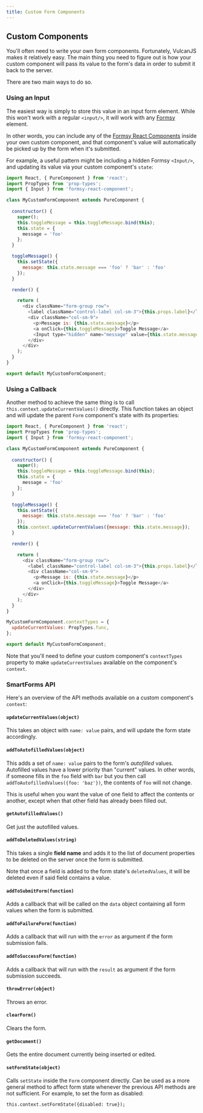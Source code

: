 ```yaml
---
title: Custom Form Components
---
```


## Custom Components

You'll often need to write your own form components. Fortunately, VulcanJS makes it relatively easy. The main thing you need to figure out is how your custom component will pass its value to the form's data in order to submit it back to the server. 

There are two main ways to do so.

### Using an Input

The easiest way is simply to store this value in an input form element. While this won't work with a regular `<input/>`, it will work with any [Formsy](https://github.com/christianalfoni/formsy-react) element.

In other words, you can include any of the [Formsy React Components](https://github.com/twisty/formsy-react-components) inside your own custom component, and that component's value will automatically be picked up by the form when it's submitted. 

For example, a useful pattern might be including a hidden Formsy `<Input/>`, and updating its value via your custom component's `state`:

```js
import React, { PureComponent } from 'react';
import PropTypes from 'prop-types';
import { Input } from 'formsy-react-component';

class MyCustomFormComponent extends PureComponent {
  
  constructor() {
    super();
    this.toggleMessage = this.toggleMessage.bind(this);
    this.state = {
      message = 'foo'
    };
  }

  toggleMessage() {
    this.setState({
      message: this.state.message === 'foo' ? 'bar' : 'foo'
    });
  }

  render() {

    return (
      <div className="form-group row">
        <label className="control-label col-sm-3">{this.props.label}</label>
        <div className="col-sm-9">
          <p>Message is: {this.state.message}</p>
          <a onClick={this.toggleMessage}>Toggle Message</a>
          <Input type="hidden" name="message" value={this.state.message}/>
        </div>
      </div>
    );
  }
}

export default MyCustomFormComponent;
```

### Using a Callback

Another method to achieve the same thing is to call `this.context.updateCurrentValues()` directly. This function takes an object and will update the parent `Form` component's state with its properties:

```js
import React, { PureComponent } from 'react';
import PropTypes from 'prop-types';
import { Input } from 'formsy-react-component';

class MyCustomFormComponent extends PureComponent {
  
  constructor() {
    super();
    this.toggleMessage = this.toggleMessage.bind(this);
    this.state = {
      message = 'foo'
    };
  }

  toggleMessage() {
    this.setState({
      message: this.state.message === 'foo' ? 'bar' : 'foo'
    });
    this.context.updateCurrentValues({message: this.state.message});
  }

  render() {

    return (
      <div className="form-group row">
        <label className="control-label col-sm-3">{this.props.label}</label>
        <div className="col-sm-9">
          <p>Message is: {this.state.message}</p>
          <a onClick={this.toggleMessage}>Toggle Message</a>
        </div>
      </div>
    );
  }
}

MyCustomFormComponent.contextTypes = {
  updateCurrentValues: PropTypes.func,
};

export default MyCustomFormComponent;
```

Note that you'll need to define your custom component's `contextTypes` property to make `updateCurrentValues` available on the component's `context`.

### SmartForms API

Here's an overview of the API methods available on a custom component's `context`:

#### `updateCurrentValues(object)`

This takes an object with `name: value` pairs, and will update the form state accordingly. 

#### `addToAutofilledValues(object)`

This adds a set of `name: value` pairs to the form's *autofilled* values. Autofilled values have a lower priority than "current" values. In other words, if someone fills in the `foo` field with `bar` but you then call `addToAutofilledValues({foo: 'baz'})`, the contents of `foo` will not change. 

This is useful when you want the value of one field to affect the contents or another, except when that other field has already been filled out. 

#### `getAutofilledValues()`

Get just the autofilled values.

#### `addToDeletedValues(string)`

This takes a single **field name** and adds it to the list of document properties to be deleted on the server once the form is submitted. 

Note that once a field is added to the form state's `deletedValues`, it will be deleted even if said field contains a value. 

#### `addToSubmitForm(function)`

Adds a callback that will be called on the `data` object containing all form values when the form is submitted.

#### `addToFailureForm(function)`

Adds a callback that will run with the `error` as argument if the form submission fails. 

#### `addToSuccessForm(function)`

Adds a callback that will run with the `result` as argument if the form submission succeeds.

#### `throwError(object)`

Throws an error.

#### `clearForm()`

Clears the form.

#### `getDocument()`

Gets the entire document currently being inserted or edited. 

#### `setFormState(object)`

Calls `setState` inside the `Form` component directly. Can be used as a more general method to affect form state whenever the previous API methods are not sufficient. For example, to set the form as disabled:

```
this.context.setFormState({disabled: true});
```
